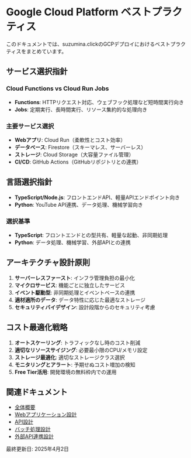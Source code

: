 # Google Cloud Platform ベストプラクティス

このドキュメントでは、suzumina.clickのGCPデプロイにおけるベストプラクティスをまとめています。

## サービス選択指針

### Cloud Functions vs Cloud Run Jobs

- **Functions**: HTTPリクエスト対応、ウェブフック処理など短時間実行向き
- **Jobs**: 定期実行、長時間実行、リソース集約的な処理向き
  
### 主要サービス選択

- **Webアプリ**: Cloud Run（柔軟性とコスト効率）
- **データベース**: Firestore（スキーマレス、サーバーレス）
- **ストレージ**: Cloud Storage（大容量ファイル管理）
- **CI/CD**: GitHub Actions（GitHubリポジトリとの連携）

## 言語選択指針

- **TypeScript/Node.js**: フロントエンドAPI、軽量APIエンドポイント向き
- **Python**: YouTube API連携、データ処理、機械学習向き

### 選択基準

- **TypeScript**: フロントエンドとの型共有、軽量な起動、非同期処理
- **Python**: データ処理、機械学習、外部APIとの連携

## アーキテクチャ設計原則

1. **サーバーレスファースト**: インフラ管理負担の最小化
2. **マイクロサービス**: 機能ごとに独立したサービス
3. **イベント駆動型**: 非同期処理とイベントベースの連携
4. **適材適所のデータ**: データ特性に応じた最適なストレージ
5. **セキュリティバイデザイン**: 設計段階からのセキュリティ考慮

## コスト最適化戦略

1. **オートスケーリング**: トラフィックなし時のコスト削減
2. **適切なリソースサイジング**: 必要最小限のCPU/メモリ設定
3. **ストレージ最適化**: 適切なストレージクラス選択
4. **モニタリングとアラート**: 予期せぬコスト増加の検知
5. **Free Tier活用**: 開発環境の無料枠内での運用

## 関連ドキュメント

- [全体概要](GCP_OVERVIEW.md)
- [Webアプリケーション設計](GCP_WEB_APP.md)
- [API設計](GCP_FUNCTIONS.md)
- [バッチ処理設計](GCP_JOBS.md)
- [外部API連携設計](GCP_EXTERNAL_APIS.md)

最終更新日: 2025年4月2日
